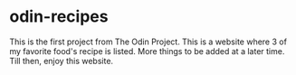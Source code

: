 # odin-recipes
This is the first project from The Odin Project. This is a website where 3 of my favorite food's recipe is listed. More things to be added at a later time. Till then, enjoy this website.
